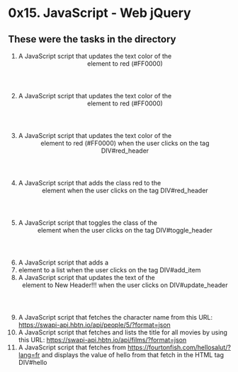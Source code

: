 # 0x15. JavaScript - Web jQuery
## These were the tasks in the directory 

1. A JavaScript script that updates the text color of the <header> element to red (#FF0000)
2. A JavaScript script that updates the text color of the <header> element to red (#FF0000)
3. A JavaScript script that updates the text color of the <header> element to red (#FF0000) when the user clicks on the tag DIV#red_header
4. A JavaScript script that adds the class red to the <header> element when the user clicks on the tag DIV#red_header
5. A JavaScript script that toggles the class of the <header> element when the user clicks on the tag DIV#toggle_header
6. A JavaScript script that adds a <li> element to a list when the user clicks on the tag DIV#add_item
7. A JavaScript script that updates the text of the <header> element to New Header!!! when the user clicks on DIV#update_header
8. A JavaScript script that fetches the character name from this URL: https://swapi-api.hbtn.io/api/people/5/?format=json
9. A JavaScript script that fetches and lists the title for all movies by using this URL: https://swapi-api.hbtn.io/api/films/?format=json
10. A JavaScript script that fetches from https://fourtonfish.com/hellosalut/?lang=fr and displays the value of hello from that fetch in the HTML tag DIV#hello